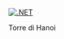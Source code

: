 [![.NET](https://github.com/Alby7503/Hanoi-Tower/actions/workflows/dotnet.yml/badge.svg)](https://github.com/Alby7503/Hanoi-Tower/actions/workflows/dotnet.yml)

Torre di Hanoi

